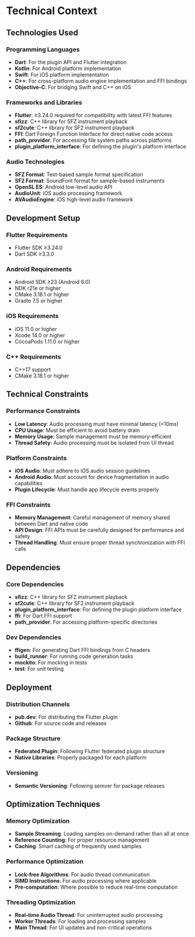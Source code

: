 # Technical Context

## Technologies Used

### Programming Languages
- **Dart**: For the plugin API and Flutter integration
- **Kotlin**: For Android platform implementation
- **Swift**: For iOS platform implementation
- **C++**: For cross-platform audio engine implementation and FFI bindings
- **Objective-C**: For bridging Swift and C++ on iOS

### Frameworks and Libraries
- **Flutter**: ≥3.24.0 required for compatibility with latest FFI features
- **sfizz**: C++ library for SFZ instrument playback
- **sf2cute**: C++ library for SF2 instrument playback
- **FFI**: Dart Foreign Function Interface for direct native code access
- **path_provider**: For accessing file system paths across platforms
- **plugin_platform_interface**: For defining the plugin's platform interface

### Audio Technologies
- **SFZ Format**: Text-based sample format specification
- **SF2 Format**: SoundFont format for sample-based instruments
- **OpenSL ES**: Android low-level audio API
- **AudioUnit**: iOS audio processing framework
- **AVAudioEngine**: iOS high-level audio framework

## Development Setup

### Flutter Requirements
- Flutter SDK ≥3.24.0
- Dart SDK ≥3.3.0

### Android Requirements
- Android SDK ≥23 (Android 6.0)
- NDK r21e or higher
- CMake 3.18.1 or higher
- Gradle 7.5 or higher

### iOS Requirements
- iOS 11.0 or higher
- Xcode 14.0 or higher
- CocoaPods 1.11.0 or higher

### C++ Requirements
- C++17 support
- CMake 3.18.1 or higher

## Technical Constraints

### Performance Constraints
- **Low Latency**: Audio processing must have minimal latency (<10ms)
- **CPU Usage**: Must be efficient to avoid battery drain
- **Memory Usage**: Sample management must be memory-efficient
- **Thread Safety**: Audio processing must be isolated from UI thread

### Platform Constraints
- **iOS Audio**: Must adhere to iOS audio session guidelines
- **Android Audio**: Must account for device fragmentation in audio capabilities
- **Plugin Lifecycle**: Must handle app lifecycle events properly

### FFI Constraints
- **Memory Management**: Careful management of memory shared between Dart and native code
- **API Design**: FFI APIs must be carefully designed for performance and safety
- **Thread Handling**: Must ensure proper thread synchronization with FFI calls

## Dependencies

### Core Dependencies
- **sfizz**: C++ library for SFZ instrument playback
- **sf2cute**: C++ library for SF2 instrument playback
- **plugin_platform_interface**: For defining the plugin platform interface
- **ffi**: For Dart FFI support
- **path_provider**: For accessing platform-specific directories

### Dev Dependencies
- **ffigen**: For generating Dart FFI bindings from C headers
- **build_runner**: For running code generation tasks
- **mockito**: For mocking in tests
- **test**: For unit testing

## Deployment

### Distribution Channels
- **pub.dev**: For distributing the Flutter plugin
- **Github**: For source code and releases

### Package Structure
- **Federated Plugin**: Following Flutter federated plugin structure
- **Native Libraries**: Properly packaged for each platform

### Versioning
- **Semantic Versioning**: Following semver for package releases

## Optimization Techniques

### Memory Optimization
- **Sample Streaming**: Loading samples on-demand rather than all at once
- **Reference Counting**: For proper resource management
- **Caching**: Smart caching of frequently used samples

### Performance Optimization
- **Lock-free Algorithms**: For audio thread communication
- **SIMD Instructions**: For audio processing where applicable
- **Pre-computation**: Where possible to reduce real-time computation

### Threading Optimization
- **Real-time Audio Thread**: For uninterrupted audio processing
- **Worker Threads**: For loading and processing samples
- **Main Thread**: For UI updates and non-critical operations 